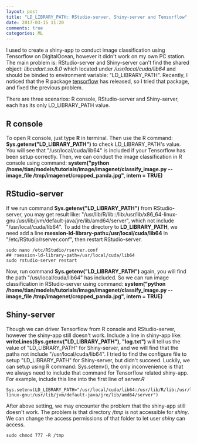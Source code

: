 ```yaml
---
layout: post
title: "LD_LIBRARY_PATH: RStudio-server, Shiny-server and Tensorflow"
date: 2017-03-15 11:20
comments: true
categories: ML
---
```


I used to create a shiny-app to conduct image classification using Tensorflow on DigitalOcean, however it didn't work on my own PC station. The main problem is: RStudio-server and Shiny-server can't find the shared object: *libcudart.so.8.0* which located under */usr/local/cuda/lib64* and should be binded to environment variable: "LD_LIBRARY_PATH". Recently, I noticed that the R package [tensorflow](https://rstudio.github.io/tensorflow/index.html) has released, so I tried that package, and fixed the previous problem. 


There are three scenarios: R console, RStudio-server and Shiny-server, each has its only LD_LIBRARY_PATH value.

## R console

To open R console, just type **R** in terminal. Then use the R command: **Sys.getenv("LD_LIBRARY_PATH")** to check LD_LIBRARY_PATH's value. You will see that "/usr/local/cuda/lib64" is included if your Tensorflow has been setup correctly. Then, we can conduct the image classification in R console using command: **system("python /home/tian/models/tutorials/image/imagenet/classify_image.py --image_file /tmp/imagenet/cropped_panda.jpg", intern = TRUE)**


## RStudio-server

If we run command **Sys.getenv("LD_LIBRARY_PATH")** from RStudio-server, you may get result like: "/usr/lib/R/lib::/lib:/usr/lib/x86_64-linux-gnu:/usr/lib/jvm/default-java/jre/lib/amd64/server", which not include "/usr/local/cuda/lib64". To add the directory to **LD_LIBRARY_PATH**, we need add a line **rsession-ld-library-path=/usr/local/cuda/lib64** in "/etc/RStudio/rserver.conf", then restart RStudio-server.


~~~~
sudo nano /etc/RStudio/rserver.conf
## rsession-ld-library-path=/usr/local/cuda/lib64
sudo rstudio-server restart
~~~~

Now, run command **Sys.getenv("LD_LIBRARY_PATH")** again, you will find the path "/usr/local/cuda/lib64" has included. So we can run image classification in RStudio-server using command: **system("python /home/tian/models/tutorials/image/imagenet/classify_image.py --image_file /tmp/imagenet/cropped_panda.jpg", intern = TRUE)**

## Shiny-server

Though we can driver Tensorflow from R console and RStudio-server, however the shiny-app still doesn't work. Include a line in shiny-app like: **writeLines(Sys.getenv("LD_LIBRARY_PATH"), "log.txt")** will tell us the value of "LD_LIBRARY_PATH" for Shiny-server, and we will find that the paths not include "/usr/local/cuda/lib64".  I tried to find the configure file to setup "LD_LIBRARY_PATH" for Shiny-server, but didn't succeed. Luckily, we can setup using R command: Sys.setenv(), the only inconvenience is that we always need to include that command for Tensorflow related shiny-app. For example, include this line into the first line of *server.R*

~~~~
Sys.setenv(LD_LIBRARY_PATH="/usr/local/cuda/lib64:/usr/lib/R/lib:/usr/lib/x86_64-linux-gnu:/usr/lib/jvm/default-java/jre/lib/amd64/server")
~~~~
 
After above setting, we may encounter the problem that the shiny-app still doesn't work. The problem is that directory */tmp* is not accessible for *shiny*. We can change the access permissions of that folder to let user *shiny* can access.

~~~~
sudo chmod 777 -R /tmp
~~~~



